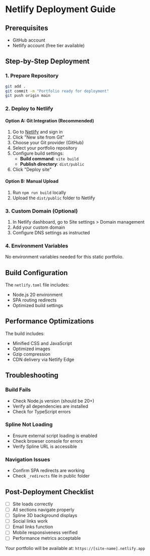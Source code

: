 # Netlify Deployment Guide

## Prerequisites
- GitHub account
- Netlify account (free tier available)

## Step-by-Step Deployment

### 1. Prepare Repository
```bash
git add .
git commit -m "Portfolio ready for deployment"
git push origin main
```

### 2. Deploy to Netlify

#### Option A: Git Integration (Recommended)
1. Go to [Netlify](https://netlify.com) and sign in
2. Click "New site from Git"
3. Choose your Git provider (GitHub)
4. Select your portfolio repository
5. Configure build settings:
   - **Build command**: `vite build`
   - **Publish directory**: `dist/public`
6. Click "Deploy site"

#### Option B: Manual Upload
1. Run `npm run build` locally
2. Upload the `dist/public` folder to Netlify

### 3. Custom Domain (Optional)
1. In Netlify dashboard, go to Site settings > Domain management
2. Add your custom domain
3. Configure DNS settings as instructed

### 4. Environment Variables
No environment variables needed for this static portfolio.

## Build Configuration

The `netlify.toml` file includes:
- Node.js 20 environment
- SPA routing redirects
- Optimized build settings

## Performance Optimizations

The build includes:
- Minified CSS and JavaScript
- Optimized images
- Gzip compression
- CDN delivery via Netlify Edge

## Troubleshooting

### Build Fails
- Check Node.js version (should be 20+)
- Verify all dependencies are installed
- Check for TypeScript errors

### Spline Not Loading
- Ensure external script loading is enabled
- Check browser console for errors
- Verify Spline URL is accessible

### Navigation Issues
- Confirm SPA redirects are working
- Check `_redirects` file in public folder

## Post-Deployment Checklist

- [ ] Site loads correctly
- [ ] All sections navigate properly
- [ ] Spline 3D background displays
- [ ] Social links work
- [ ] Email links function
- [ ] Mobile responsiveness verified
- [ ] Performance metrics acceptable

Your portfolio will be available at: `https://[site-name].netlify.app`